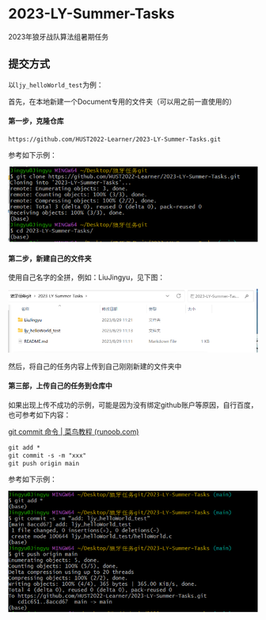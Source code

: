 # 2023-LY-Summer-Tasks
2023年狼牙战队算法组暑期任务

## 提交方式

以`ljy_helloWorld_test`为例：

首先，在本地新建一个Document专用的文件夹（可以用之前一直使用的）

#### 第一步，克隆仓库

```shell
https://github.com/HUST2022-Learner/2023-LY-Summer-Tasks.git
```

参考如下示例：

![image-20230829111928066](pic/1.png)

#### 第二步，新建自己的文件夹

使用自己名字的全拼，例如：LiuJingyu，见下图：

![image-20230829112143642](pic/2.png)

然后，将自己的任务内容上传到自己刚刚新建的文件夹中

#### 第三部，上传自己的任务到仓库中

如果出现上传不成功的示例，可能是因为没有绑定github账户等原因，自行百度，也可参考如下内容：

[git commit 命令 | 菜鸟教程 (runoob.com)](https://www.runoob.com/git/git-commit.html)

```shell
git add *
git commit -s -m "xxx"
git push origin main
```

参考如下示例：

![image-20230829112319228](pic/3.png)

